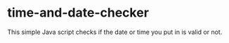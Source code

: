# time-and-date-checker
This simple Java script checks if the date or time you put in is valid or not.
